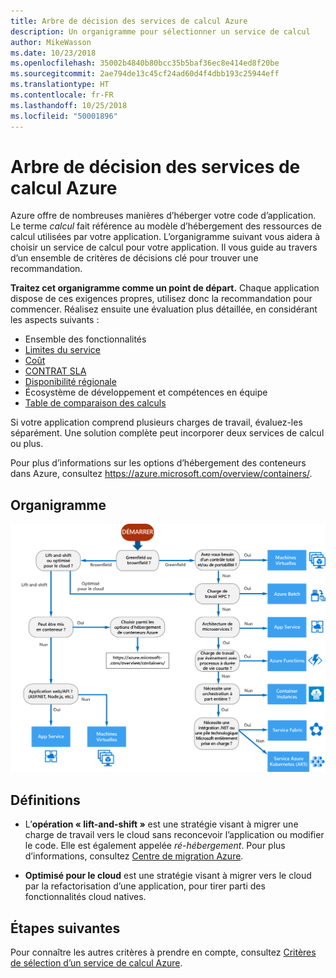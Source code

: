 ```yaml
---
title: Arbre de décision des services de calcul Azure
description: Un organigramme pour sélectionner un service de calcul
author: MikeWasson
ms.date: 10/23/2018
ms.openlocfilehash: 35002b4840b80bcc35b5baf36ec8e414ed8f20be
ms.sourcegitcommit: 2ae794de13c45cf24ad60d4f4dbb193c25944eff
ms.translationtype: HT
ms.contentlocale: fr-FR
ms.lasthandoff: 10/25/2018
ms.locfileid: "50001896"
---
```

# <a name="decision-tree-for-azure-compute-services"></a>Arbre de décision des services de calcul Azure

Azure offre de nombreuses manières d’héberger votre code d’application. Le terme *calcul* fait référence au modèle d’hébergement des ressources de calcul utilisées par votre application. L’organigramme suivant vous aidera à choisir un service de calcul pour votre application. Il vous guide au travers d’un ensemble de critères de décisions clé pour trouver une recommandation. 

**Traitez cet organigramme comme un point de départ.** Chaque application dispose de ces exigences propres, utilisez donc la recommandation pour commencer. Réalisez ensuite une évaluation plus détaillée, en considérant les aspects suivants :
 
- Ensemble des fonctionnalités
- [Limites du service](/azure/azure-subscription-service-limits)
- [Coût](https://azure.microsoft.com/pricing/)
- [CONTRAT SLA](https://azure.microsoft.com/support/legal/sla/)
- [Disponibilité régionale](https://azure.microsoft.com/global-infrastructure/services/)
- Écosystème de développement et compétences en équipe
- [Table de comparaison des calculs](./compute-comparison.md)

Si votre application comprend plusieurs charges de travail, évaluez-les séparément. Une solution complète peut incorporer deux services de calcul ou plus.

Pour plus d’informations sur les options d’hébergement des conteneurs dans Azure, consultez https://azure.microsoft.com/overview/containers/.

## <a name="flowchart"></a>Organigramme

![](../images/compute-decision-tree.svg)

## <a name="definitions"></a>Définitions

- L’**opération « lift-and-shift »** est une stratégie visant à migrer une charge de travail vers le cloud sans reconcevoir l’application ou modifier le code. Elle est également appelée *ré-hébergement*. Pour plus d’informations, consultez [Centre de migration Azure](https://azure.microsoft.com/migration/).

- **Optimisé pour le cloud** est une stratégie visant à migrer vers le cloud par la refactorisation d’une application, pour tirer parti des fonctionnalités cloud natives.

## <a name="next-steps"></a>Étapes suivantes

Pour connaître les autres critères à prendre en compte, consultez [Critères de sélection d’un service de calcul Azure](./compute-comparison.md).
